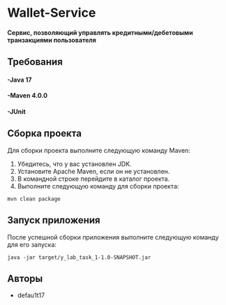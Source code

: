 # Wallet-Service

#### Сервис, позволяющий управлять кредитными/дебетовыми транзакциями пользователя

## Требования

#### -Java 17

#### -Maven 4.0.0

#### -JUnit 

## Сборка проекта

Для сборки проекта выполните следующую команду Maven:

1. Убедитесь, что у вас установлен JDK.
2. Установите Apache Maven, если он не установлен.
3. В командной строке перейдите в каталог проекта.
4. Выполните следующую команду для сборки проекта:

```mvn clean package```

## Запуск приложения

После успешной сборки приложения выполните следующую команду для его запуска:

```java -jar target/y_lab_task_1-1.0-SNAPSHOT.jar```

## Авторы

- defau1t17
